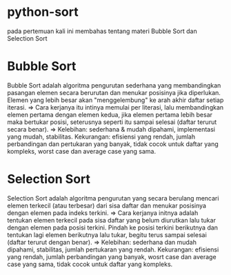 # python-sort
pada pertemuan kali ini membahas tentang materi Bubble Sort dan Selection Sort

# Bubble Sort
Bubble Sort adalah algoritma pengurutan sederhana yang membandingkan pasangan elemen secara berurutan dan menukar posisinya jika diperlukan. Elemen yang lebih besar akan "menggelembung" ke arah akhir daftar setiap iterasi.
=> Cara kerjanya itu intinya memulai per literasi, lalu membandingkan elemen pertama dengan elemen kedua, jika elemen pertama lebih besar maka bertukar posisi, seterusnya seperti itu sampai selesai (daftar terurut secara benar).
=> Kelebihan: sederhana & mudah dipahami, implementasi yang mudah, stabilitas. Kekurangan: efisiensi yang rendah, jumlah perbandingan dan pertukaran yang banyak, tidak cocok untuk daftar yang kompleks, worst case dan average case yang sama.

# Selection Sort
Selection Sort adalah algoritma pengurutan yang secara berulang mencari elemen terkecil (atau terbesar) dari sisa daftar dan menukar posisinya dengan elemen pada indeks terkini.
=> Cara kerjanya initnya adalah tentukan elemen terkecil pada sisa daftar yang belum diurutkan lalu tukar dengan elemen pada posisi terkini. Pindah ke posisi terkini berikutnya dan tentukan lagi elemen berikutnya lalu tukar, begitu terus sampai selesai (daftar terurut dengan benar).
=> Kelebihan: sederhana dan mudah dipahami, stabilitas, jumlah pertukaran yang rendah. Kekurangan: efisiensi yang rendah, jumlah perbandingan yang banyak, wosrt case dan average case yang sama, tidak cocok untuk daftar yang kompleks.
